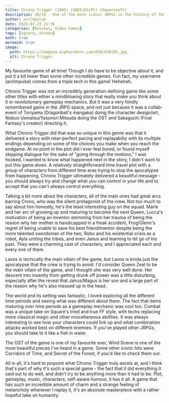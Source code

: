 ```yaml
---
title: Chrono Trigger (1995) (SNES/DS/PC) (Squaresoft)
description: 10/10 - One of the most iconic JRPGs in the history of the genre.
author: arclmpulse
date: 2025-07-23 21:36
categories: [Reviews, Video Games]
tags: [square, chrono]
math: true
mermaid: true
image:
  path: https://images4.alphacoders.com/658/658185.jpg
  alt: Chrono Trigger
---
```


My favourite game of all time! Though I do have to be objective about it, and put it a bit lower than some other incredible games. Fun fact, my username (arclmpulse) comes from a triple tech in this game! Heheheh.

Chrono Trigger was not an incredibly generation-defining game like some other titles with either a mindblowing story that really make you think about it or revolutionary gameplay mechanics. But it was a very fondly remembered game in the JRPG space, and not just because it was a collab-event of Toriyama (Dragonball's mangaka) doing the character design/art, Nobuo Uematsu/Yasunori Mitsuda doing the OST and Sakaguchi (Final Fantasy's creator) directing it.

What Chrono Trigger did that was so unique in this genre was that it delivered a story with near-perfect pacing and replayabilty with its multiple endings depending on some of the choices you make when you reach the endgame. At no point in the plot did I ever feel bored, or found myself skipping dialogue for the sake of "going through the motions," I was hooked, I wanted to know what happened next in the story, I didn't want to put this game down. A relatively straightforward time travel plot with a group of characters from different time eras trying to stop the apocalypse from happening, Chrono Trigger ultimately delivered a beautiful message - you should always try and change what you can control in your life and to accept that you can't always control everything.

Talking a bit more about the characters, all of the main ones had great arcs barring Crono, who was the silent protagonist of the crew. Not too much to say about him honestly, he's the least interesting guy on the squad. Marle and her arc of growing up and maturing to become the next Queen, Lucca's motivation of being an inventor stemming from her trauma of being the reason why her mother is handicapped in a freak accident, Frog/Glenn's regret of being unable to save his best friend/mentor despite being the more talented swordsman of the two, Robo and his existential crisis as a robot, Ayla uniting the tribes, and even Janus and learning to let go of his past. They were a charming cast of characters, and I appreciated each and every one of them.

Lavos is techically the main villain of the game, but Lavos is kinda just the apocalypse that the crew is trying to avoid. I'd consider Queen Zeal to be the main villain of the game, and I thought she was very well done. Her descent into insanity from getting drunk off power was a little disturbing, especially after the reveal that Janus/Magus is her son and a large part of the reason why he's also messed up in the head.

The world and its setting was fantastic, I loved exploring all the different time periods and seeing what was different about them. The fact that items maturing over time periods as a gameplay mechanic was cool too. Combat was a unique take on Square's tried and true FF style, with techs replacing more classical magic and other miscellaneous abilities. It was always interesting to see how your characters could link up and what combination attacks worked best on different enemies. If you've played other JRPGs, you should take to it like a fish in water.

The OST of the game is one of my favourite ever, Wind Scene is one of the most beautiful pieces I've heard in a game. Some other iconic hits were Corridors of Time, and Secret of the Forest, if you'd like to check them out.

All in all, it's hard to pinpoint what Chrono Trigger truly excels at, and I think that's part of why it's such a special game - the fact that it did everything it said out to do well, and didn't try to be anything more than it had to be. Plot, gameplay, music, characters, self-aware humour, it has it all. A game that has such an incredible amount of charm and a strange feeling of melancholy whenever I replay it, it's an absolute masterpiece with a rather hopeful take on humanity.
